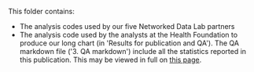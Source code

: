 This folder contains:

- The analysis codes used by our five Networked Data Lab partners
- The analysis code used by the analysts at the Health Foundation to produce our long chart (in 'Results for publication and QA'). The QA markdown file ('3. QA markdown') include all the statistics reported in this publication. This may be viewed in full on [this page](https://htmlpreview.github.io/?https://github.com/HFAnalyticsLab/NDL_Output3_Hospital_care_CEV/blob/main/Analysis%20and%20QA/Results%20for%20publication%20and%20QA/3.-QA-markdown.html).

